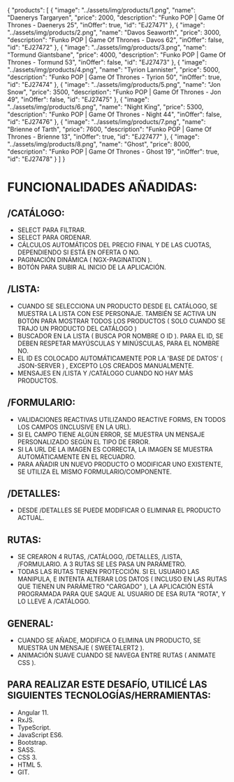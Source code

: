 {
	"products": [
		{
			"image": "../assets/img/products/1.png",
			"name": "Daenerys Targaryen",
			"price": 2000,
      "description": "Funko POP | Game Of Thrones - Daenerys 25",
      "inOffer": true,
      "id": "EJ27471"
		},
    {
			"image": "../assets/img/products/2.png",
			"name": "Davos Seaworth",
			"price": 3000,
      "description": "Funko POP | Game Of Thrones - Davos 62",
      "inOffer": false,
      "id": "EJ27472"
		},
    {
			"image": "../assets/img/products/3.png",
			"name": "Tormund Giantsbane",
			"price": 4000,
      "description": "Funko POP | Game Of Thrones - Tormund 53",
      "inOffer": false,
      "id": "EJ27473"
		},
    {
			"image": "../assets/img/products/4.png",
			"name": "Tyrion Lannister",
			"price": 5000,
      "description": "Funko POP | Game Of Thrones - Tyrion 50",
      "inOffer": true,
      "id": "EJ27474"
		},
    {
			"image": "../assets/img/products/5.png",
			"name": "Jon Snow",
			"price": 3500,
      "description": "Funko POP | Game Of Thrones - Jon 49",
      "inOffer": false,
      "id": "EJ27475"
		},
    {
			"image": "../assets/img/products/6.png",
			"name": "Night King",
			"price": 5300,
      "description": "Funko POP | Game Of Thrones - Night 44",
      "inOffer": false,
      "id": "EJ27476"
		},
    {
			"image": "../assets/img/products/7.png",
			"name": "Brienne of Tarth",
			"price": 7600,
      "description": "Funko POP | Game Of Thrones - Brienne 13",
      "inOffer": true,
      "id": "EJ27477"
		},
    {
			"image": "../assets/img/products/8.png",
			"name": "Ghost",
			"price": 8000,
      "description": "Funko POP | Game Of Thrones - Ghost 19",
      "inOffer": true,
      "id": "EJ27478"
		}
	]
}

# FUNCIONALIDADES AÑADIDAS:

## /CATÁLOGO:
- SELECT PARA FILTRAR.
- SELECT PARA ORDENAR.
- CÁLCULOS AUTOMÁTICOS DEL PRECIO FINAL Y DE LAS CUOTAS, DEPENDIENDO SI ESTÁ EN OFERTA O NO.
- PAGINACIÓN DINÁMICA ( NGX-PAGINATION ).
- BOTÓN PARA SUBIR AL INICIO DE LA APLICACIÓN.

## /LISTA:
- CUANDO SE SELECCIONA UN PRODUCTO DESDE EL CATÁLOGO, SE MUESTRA LA LISTA CON ESE PERSONAJE. TAMBIÉN SE ACTIVA UN BOTÓN PARA MOSTRAR TODOS LOS PRODUCTOS ( SOLO CUANDO SE TRAJO UN PRODUCTO DEL CATÁLOGO )
- BUSCADOR EN LA LISTA ( BUSCA POR NOMBRE O ID ). PARA EL ID, SE DEBEN RESPETAR MAYÚSCULAS Y MINÚSCULAS, PARA EL NOMBRE NO.
- EL ID ES COLOCADO AUTOMÁTICAMENTE POR LA 'BASE DE DATOS' ( JSON-SERVER ) , EXCEPTO LOS CREADOS MANUALMENTE.
- MENSAJES EN /LISTA Y /CATÁLOGO CUANDO NO HAY MÁS PRODUCTOS.

## /FORMULARIO:
- VALIDACIONES REACTIVAS UTILIZANDO REACTIVE FORMS, EN TODOS LOS CAMPOS (INCLUSIVE EN LA URL).
- SI EL CAMPO TIENE ALGÚN ERROR, SE MUESTRA UN MENSAJE PERSONALIZADO SEGÚN EL TIPO DE ERROR.
- SI LA URL DE LA IMAGEN ES CORRECTA, LA IMAGEN SE MUESTRA AUTOMÁTICAMENTE EN EL RECUADRO.
- PARA AÑADIR UN NUEVO PRODUCTO O MODIFICAR UNO EXISTENTE, SE UTILIZA EL MISMO FORMULARIO/COMPONENTE.

## /DETALLES:
- DESDE /DETALLES SE PUEDE MODIFICAR O ELIMINAR EL PRODUCTO ACTUAL.

## RUTAS:
- SE CREARON 4 RUTAS, /CATÁLOGO, /DETALLES, /LISTA, /FORMULARIO. A 3 RUTAS SE LES PASA UN PARÁMETRO.
- TODAS LAS RUTAS TIENEN PROTECCIÓN. SI EL USUARIO LAS MANIPULA, E INTENTA ALTERAR LOS DATOS ( INCLUSO EN LAS RUTAS QUE TIENEN UN PARÁMETRO "CARGADO" ), LA APLICACIÓN ESTÁ PROGRAMADA PARA QUE SAQUE AL USUARIO DE ESA RUTA "ROTA", Y LO LLEVE A /CATÁLOGO.

## GENERAL:
- CUANDO SE AÑADE, MODIFICA O ELIMINA UN PRODUCTO, SE MUESTRA UN MENSAJE ( SWEETALERT2 ).
- ANIMACIÓN SUAVE CUANDO SE NAVEGA ENTRE RUTAS ( ANIMATE CSS ).

## PARA REALIZAR ESTE DESAFÍO, UTILICÉ LAS SIGUIENTES TECNOLOGÍAS/HERRAMIENTAS:
- Angular 11.
- RxJS.
- TypeScript.
- JavaScript ES6.
- Bootstrap.
- SASS.
- CSS 3.
- HTML 5.
- GIT.
